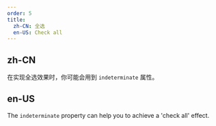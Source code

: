 ```yaml
---
order: 5
title:
  zh-CN: 全选
  en-US: Check all
---
```


## zh-CN
在实现全选效果时，你可能会用到 `indeterminate` 属性。


## en-US
The `indeterminate` property can help you to achieve a 'check all' effect.